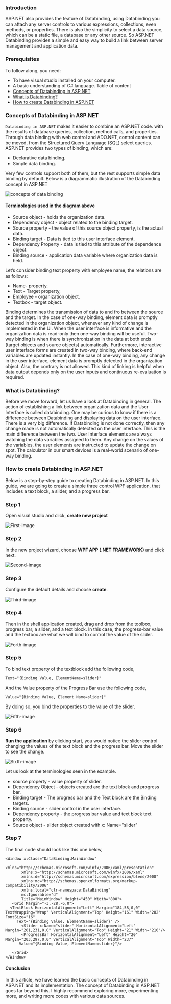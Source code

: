 ### **Introduction**
 ASP.NET also provides the feature of Databinding, using Databinding you can attach any server controls to various expressions, collections, even methods, or properties. There is also the simplicity to select a data source, which can be a static file, a database or any other source.
So ASP.NET Databinding provides a simple and easy way to build a link between server management and application data. 
### **Prerequisites**
To follow along, you need:
- To have visual studio installed on your computer.
- A basic understanding of C# language.
Table of content
- [Concepts of Databinding in ASP.NET](#concepts-of-Databinding-in-ASP.NET)
- [What is Databinding?](#what-is-Databinding)
- [How to create Databinding in ASP.NET](#how-to-createdatabinding-in-ASP.NET)

### **Concepts of Databinding in ASP.NET**
`Databinding in ASP.NET` makes it easier to combine an ASP.NET code. with the results of database queries, collection, method calls, and properties. 
Through data binding with web control and ADO.NET, control content can be moved, from the Structured Query Language (SQL) select queries.
ASP.NET provides two types of binding, which are:
- Declarative data binding.
- Simple data binding.

Very few controls support both of them, but the rest supports simple data binding by default.
Below is a diagrammatic illustration of the Databinding concept in ASP.NET

![concepts of data binding](/engineering-education/Data-Binding-in-ASP.NET/Data-binding.png)
#### Terminologies used in the diagram above
- Source object - holds the organization data.
- Dependency object - object related to the binding target.
- Source property - the value of this source object property, is the actual data.
- Binding target - Data is tied to this user interface element.
- Dependency Property - data is tied to this attribute of the dependence object.
- Binding source - application data variable where organization data is held.

Let’s consider binding text property with employee name, the relations are as follows:
- Name- property.
- Text - Target property,
- Employee - organization object.
- Textbox - target object.

Binding determines the transmission of data to and fro between the source and the target.
In the case of one-way binding, element data is promptly detected in the organization object, whenever any kind of change is implemented in the UI.
When the user interface is informative and the organization data is read-only then one-way binding will be useful.
Two-way binding is when there is synchronization in the data at both ends (target objects and source objects) automatically. 
Furthermore, interactive user interface forms are created in two-way binding, where back-end variables are updated instantly.
In the case of one-way binding, any change in the user interface, element data is promptly detected in the organization object. Also, the contrary is not allowed. This kind of linking is helpful when data output depends only on the user inputs and continuous re-evaluation is required.
### **What is Databinding?**
Before we move forward, let us have a look at Databinding in general.
The action of establishing a link between organization data and the User Interface is called databinding.
One may be curious to know if there is a difference between Databinding and displaying data on the user interface. There is a very big difference. If Databinding is not done correctly, then any change made is not automatically detected on the user interface. This is the main difference between the two.
User Interface elements are always watching the data variables assigned to them. Any change on the values of the variables, the user elements are instructed to update the change on spot.
The calculator in our smart devices is a real-world scenario of one-way binding.
### **How to create Databinding in ASP.NET**
Below is a step-by-step guide to creating Databinding in ASP.NET. In this guide, we are going to create a simple three control WPF application, that includes a text block, a slider, and a progress bar.

### **Step 1**
Open visual studio and click, **create new project**

![First-image](/engineering-education/Data-Binding-in-ASP.NET/image1.png)

### **Step 2**
In the new project wizard, choose **WPF APP (.NET FRAMEWORK)** and click next.

![Second-image](/engineering-education/Data-Binding-in-ASP.NET/image2.png)

### **Step 3**
Configure the default details and choose **create**.

![Third-image](/engineering-education/Data-Binding-in-ASP.NET/image3.png)

### **Step 4**
Then in the shell application created, drag and drop from the toolbox, progress bar, a slider, and a text block.
In this case, the progress-bar value and the textbox are what we will bind to control the value of the slider.

![Forth-image](/engineering-education/Data-Binding-in-ASP.NET/image4.png)

### **Step 5**
To bind text property of the textblock add the following code,

 ```Text="{Binding Value, ElementName=slider}"```
 
 And the Value property of the Progress Bar use the following code,

 ```Value="{Binding Value, Element Name=slider}"```

 By doing so, you bind the properties to the value of the slider.

 ![Fifth-image](/engineering-education/Data-Binding-in-ASP.NET/image5.png)

 ### **Step 6**
 **Run the application** by clicking start, you would notice the slider control changing the values of the text block and the progress bar. Move the slider to see the change.

 ![Sixth-image](/engineering-education/Data-Binding-in-ASP.NET/image6.png)

 Let us look at the terminologies seen in the example.
 - source property - value property of slider.
 - Dependency Object - objects created are the text block and progress bar.
 - Binding target - The progress bar and the Text block are the Binding targets.
 - Binding source - slider control in the user interface.
 - Dependency property - the progress bar value and text block text property.
 - Source object - slider object created with x: Name="slider"

 ### **Step 7**
 The final code should look like this one below,
 ```
 <Window x:Class="DataBinding.MainWindow"
        xmlns="http://schemas.microsoft.com/winfx/2006/xaml/presentation"
        xmlns:x="http://schemas.microsoft.com/winfx/2006/xaml"
        xmlns:d="http://schemas.microsoft.com/expression/blend/2008"
        xmlns:mc="http://schemas.openxmlformats.org/markup-compatibility/2006"
        xmlns:local="clr-namespace:DataBinding"
        mc:Ignorable="d"
        Title="MainWindow" Height="450" Width="800">
    <Grid Margin="-3,-28,-6,0">
   <TextBlock HorizontalAlignment="Left" Margin="184,58,0,0" TextWrapping="Wrap" VerticalAlignment="Top" Height="161" Width="282" FontSize="16"
      Text="{Binding Value, ElementName=slider}" />
        <Slider x:Name="slider" HorizontalAlignment="Left" Margin="201,231,0,0" VerticalAlignment="Top" Height="21" Width="210"/>
        <ProgressBar HorizontalAlignment="Left" Height="20" Margin="203,297,0,0" VerticalAlignment="Top" Width="237"
       Value="{Binding Value, ElementName=slider}"/>

    </Grid>
</Window>

```
#### Conclusion
In this article, we have learned the basic concepts of Databinding in ASP.NET and its implementation. The concept of Databinding in ASP.NET goes far beyond this. I highly recommend exploring more, experimenting more, and writing more codes with various data sources.